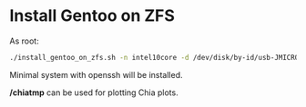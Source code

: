 # Install Gentoo on ZFS

As root:

```bash
./install_gentoo_on_zfs.sh -n intel10core -d /dev/disk/by-id/usb-JMICRON_JMS583_DD56419883AD8-0:0 -k /root/id_rsa.pub
```

Minimal system with openssh will be installed.

**/chiatmp** can be used for plotting Chia plots.
